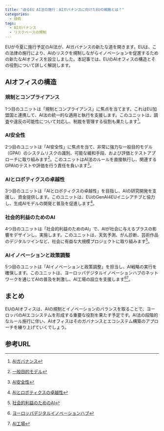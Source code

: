 ```yaml
---
title: "迫るEU AI法の施行：AIガバナンスに向けたEUの戦略とは？"
categories:
  - 技術
tags:
  - AIガバナンス
  - リスクベースの規制
---
```

EUが今夏に施行予定のAI法が、AIガバナンスの新たな道を開きます。EUは、この法律の施行により、AIのリスクを規制しながらイノベーションを促進するための新たなAIオフィスを設立しました。本記事では、EUのAIオフィスの構造とその役割について詳しく解説します。

## AIオフィスの構造

### 規制とコンプライアンス

1つ目のユニットは「規制とコンプライアンス」に焦点を当てます。これはEU加盟国と連携して、AI法の統一的な適用と執行を支援します。このユニットは、調査や違反の可能性について対応し、制裁を管理する役割も果たします[^1]。

### AI安全性

2つ目のユニットは「AI安全性」に焦点を当て、非常に強力な一般目的モデル（GPAI）のシステムリスクの識別、可能な緩和手段、および評価とテストアプローチに取り組みます[^2]。このユニットはAI法のルールを直接執行し、関連するGPAIのテストや評価を行う責任を負います[^3]。

### AIとロボティクスの卓越性

3つ目のユニットは「AIとロボティクスの卓越性」を目指し、AIの研究開発を支援し、資金提供します。このユニットは、EUのGenAI4EUイニシアチブと協力し、生成AIモデルの開発と普及を促進します[^4]。

### 社会的利益のためのAI

4つ目のユニットは「社会的利益のためのAI」で、AIが社会に与えるプラスの影響をデザインし、実施します。このユニットは、天気予測、がん診断、芸術作品のデジタルツインなど、社会に有益な大規模プロジェクトに取り組みます[^5]。

### AIイノベーションと政策調整

5つ目のユニットは「AIイノベーションと政策調整」を担当し、AI戦略の実行を確保します。このユニットは、ヨーロッパデジタルイノベーションハブのネットワークを通じてAIの普及を刺激し、AI工場の設立を支援します[^6][^7]。

## まとめ

EUのAIオフィスは、AIの規制とイノベーションのバランスを取ることで、ヨーロッパのAIエコシステムを形成する重要な役割を果たす予定です。AI法の段階的なルール施行に伴い、AIオフィスはそのガバナンスとエコシステム構築のアプローチを練り上げていくでしょう。

## 参考URL
[^1]:[AIガバナンス](https://www.meti.go.jp/policy/it_policy/ai-governance/index.html)
[^2]:[一般目的モデル](https://openclassrooms.com/en/courses/7078811-destination-ai-introduction-to-artificial-intelligence/8270101-understand-general-purpose-ai-models)
[^3]:[AI安全性](https://aisi.go.jp/)
[^4]:[AIとロボティクスの卓越性](https://adr-association.eu/blog/ri-excellence-ai-data-robotics/)
[^5]:[社会的利益のためのAI](https://ai.google/responsibility/social-good/)
[^6]:[ヨーロッパデジタルイノベーションハブ](https://digital-strategy.ec.europa.eu/en/activities/edihs)
[^7]:[AI工場](https://digital-strategy.ec.europa.eu/en/policies/ai-factories)
